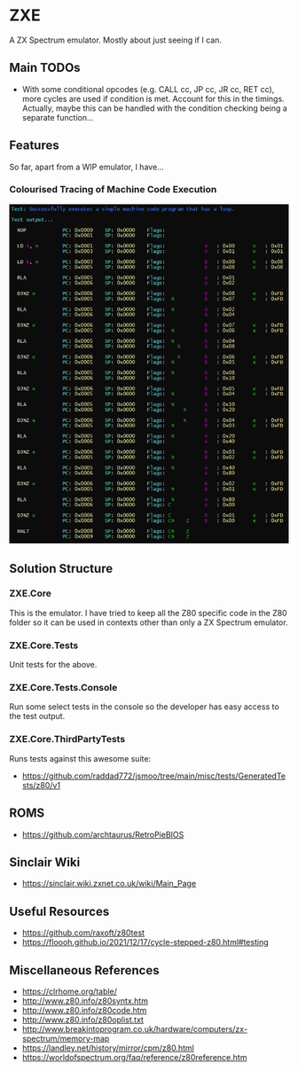 # ZXE

A ZX Spectrum emulator. Mostly about just seeing if I can.

## Main TODOs

- With some conditional opcodes (e.g. CALL cc, JP cc, JR cc, RET cc), more cycles are used if condition is met. Account for this in the timings. Actually, maybe this can be handled with the condition checking being a separate function...

## Features

So far, apart from a WIP emulator, I have...

### Colourised Tracing of Machine Code Execution

![Console Tracing](Images/Tracing-1.png)

## Solution Structure

### ZXE.Core

This is the emulator. I have tried to keep all the Z80 specific code in the Z80 folder so it can be used in contexts other than only a ZX Spectrum emulator.

### ZXE.Core.Tests

Unit tests for the above.

### ZXE.Core.Tests.Console

Run some select tests in the console so the developer has easy access to the test output.

### ZXE.Core.ThirdPartyTests

Runs tests against this awesome suite:

- https://github.com/raddad772/jsmoo/tree/main/misc/tests/GeneratedTests/z80/v1

## ROMS

- https://github.com/archtaurus/RetroPieBIOS

## Sinclair Wiki

- https://sinclair.wiki.zxnet.co.uk/wiki/Main_Page

## Useful Resources

- https://github.com/raxoft/z80test
- https://floooh.github.io/2021/12/17/cycle-stepped-z80.html#testing

## Miscellaneous References

- https://clrhome.org/table/
- http://www.z80.info/z80syntx.htm
- http://www.z80.info/z80code.htm
- http://www.z80.info/z80oplist.txt
- http://www.breakintoprogram.co.uk/hardware/computers/zx-spectrum/memory-map
- https://landley.net/history/mirror/cpm/z80.html
- https://worldofspectrum.org/faq/reference/z80reference.htm
